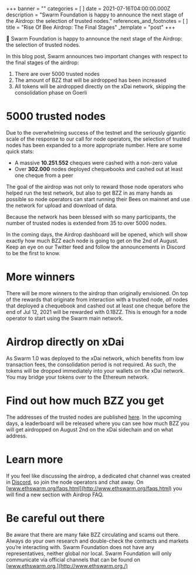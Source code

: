 +++
banner = ""
categories = [ ]
date = 2021-07-16T04:00:00.000Z
description = "Swarm Foundation is happy to announce the next stage of the Airdrop: the selection of trusted nodes."
references_and_footnotes = [ ]
title = "Rise Of Bee Airdrop: The Final Stages"
_template = "post"
+++

🎉 Swarm Foundation is happy to announce the next stage of the Airdrop: the selection of trusted nodes.

In this blog post, Swarm announces two important changes with respect to the final stages of the airdrop:

1. There are over 5000 trusted nodes
2. The amount of BZZ that will be airdropped has been increased
3. All tokens will be airdropped directly on the xDai network, skipping the consolidation phase on Goerli

# 5000 trusted nodes

Due to the overwhelming success of the testnet and the seriously gigantic scale of the response to our call for node operators, the selection of trusted nodes has been expanded to a more appropriate number. Here are some quick stats:

* A massive **10.251.552** cheques were cashed with a non-zero value
* Over **302.000** nodes deployed chequebooks and cashed out at least one cheque from a peer

The goal of the airdrop was not only to reward those node operators who helped run the test network, but also to get BZZ in as many hands as possible so node operators can start running their Bees on mainnet and use the network for upload and download of data.

Because the network has been blessed with so many participants, the number of trusted nodes is extended from 35 to over 5000 nodes.

In the coming days, the Airdrop dashboard will be opened, which will show exactly how much BZZ each node is going to get on the 2nd of August. Keep an eye on our Twitter feed and follow the announcements in Discord to be the first to know.

# More winners

There will be more winners to the airdrop than originally envisioned. On top of the rewards that originate from interaction with a trusted node, _all_ nodes that deployed a chequebook and cashed out at least one cheque before the end of Jul 12, 2021 will be rewarded with 0.1BZZ. This is enough for a node operator to start using the Swarm main network.

# Airdrop directly on xDai

As Swarm 1.0 was deployed to the xDai network, which benefits from low transaction fees, the consolidation period is not required. As such, the tokens will be dropped immediately into your wallets on the xDai network. You may bridge your tokens over to the Ethereum network.

# Find out how much BZZ you get

The addresses of the trusted nodes are published [here](https://github.com/ethersphere/rise-of-bee-airdrop). In the upcoming days, a leaderboard will be released where you can see how much BZZ you will get airdropped on August 2nd on the xDai sidechain and on what address.

# Learn more

If you feel like discussing the airdrop, a dedicated chat channel was created in [Discord](https://discord.gg/y2ZRe8MUFG), so join the node operators and chat away. On [www.ethswarm.org/faqs.html](http://www.ethswarm.org/faqs.html) you will find a new section with Airdrop FAQ.

# Be careful out there

Be aware that there are many fake BZZ circulating and scams out there. Always do your own research and double-check the contracts and markets you’re interacting with. Swarm Foundation does not have any representatives, neither global nor local. Swarm Foundation will only communicate via official channels that can be found on [www.ethswarm.org.](http://www.ethswarm.org./)
